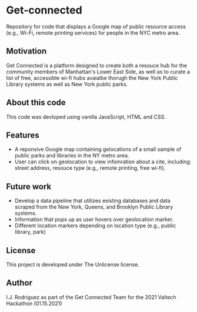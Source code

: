# Get-connected
Repository for code that displays a Google map of public resource access (e.g., Wi-Fi, remote printing services) for people in the NYC metro area.

## Motivation
Get Connected is a platform designed to create both a resouce hub for the community members of Manhattan's Lower East Side, as well as to curate a list of free, accessible wi-fi hubs avaialbe thorugh the New York Public Library systems as well as New York public parks.   

## About this code
This code was devloped using vanilla JavaScript, HTML and CSS. 

## Features
- A reponsive Google map containing gelocations of a small sample of public parks and libraries in the NY metro area. 
- User can click on geolocation to view infomration about a cite, including: street address, resouce type (e.g., remote printing, free wi-fi).

## Future work
- Develop a data pipeline that utilizes existing databases and data scraped from the New York, Queens, and Brooklyn Public Library systems. 
- Information that pops up as user hovers over geolocation marker. 
- Different location markers depending on location type (e.g., public library, park)

## License
This project is developed under The Unlicense license.

## Author
I.J. Rodriguez as part of the Get Connected Team for the 2021 Valtech Hackathon (01.15.2021)
